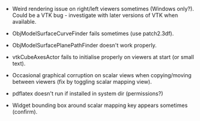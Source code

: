 - Weird rendering issue on right/left viewers sometimes (Windows only?).
  Could be a VTK bug - investigate with later versions of VTK when available.

- ObjModelSurfaceCurveFinder fails sometimes (use patch2.3df).
- ObjModelSurfacePlanePathFinder doesn't work properly.

- vtkCubeAxesActor fails to initialise properly on viewers at start (or small text).
- Occasional graphical corruption on scalar views when copying/moving between viewers (fix by toggling scalar mapping view).
- pdflatex doesn't run if installed in system dir (permissions?)
- Widget bounding box around scalar mapping key appears sometimes (confirm).
